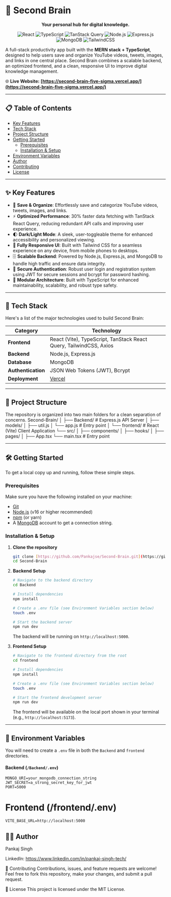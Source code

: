 # 🧠 Second Brain

<p align="center">
  <strong>Your personal hub for digital knowledge.</strong>
</p>

<p align="center">
  <img alt="React" src="https://img.shields.io/badge/React-20232A?style=for-the-badge&logo=react&logoColor=61DAFB"/>
  <img alt="TypeScript" src="https://img.shields.io/badge/TypeScript-3178C6?style=for-the-badge&logo=typescript&logoColor=white"/>
  <img alt="TanStack Query" src="https://img.shields.io/badge/TanStack_Query-FF4154?style=for-the-badge&logo=react-query&logoColor=white"/>
  <img alt="Node.js" src="https://img.shields.io/badge/Node.js-339933?style=for-the-badge&logo=nodedotjs&logoColor=white"/>
  <img alt="Express.js" src="https://img.shields.io/badge/Express.js-000000?style=for-the-badge&logo=express&logoColor=white"/>
  <img alt="MongoDB" src="https://img.shields.io/badge/MongoDB-4EA94B?style=for-the-badge&logo=mongodb&logoColor=white"/>
  <img alt="TailwindCSS" src="https://img.shields.io/badge/Tailwind_CSS-38B2AC?style=for-the-badge&logo=tailwind-css&logoColor=white"/>
</p>

A full-stack productivity app built with the **MERN stack + TypeScript**, designed to help users save and organize YouTube videos, tweets, images, and links in one central place. Second Brain combines a scalable backend, an optimized frontend, and a clean, responsive UI to improve digital knowledge management.

🌐 **Live Website:** **[https://second-brain-five-sigma.vercel.app/](https://second-brain-five-sigma.vercel.app/)**

---

## 📋 Table of Contents

- [Key Features](#-key-features)
- [Tech Stack](#-tech-stack)
- [Project Structure](#-project-structure)
- [Getting Started](#-getting-started)
  - [Prerequisites](#prerequisites)
  - [Installation & Setup](#installation--setup)
- [Environment Variables](#-environment-variables)
- [Author](#-author)
- [Contributing](#-contributing)
- [License](#-license)

---

## ✨ Key Features

-   📂 **Save & Organize**: Effortlessly save and categorize YouTube videos, tweets, images, and links.
-   ⚡ **Optimized Performance**: 30% faster data fetching with TanStack React Query, reducing redundant API calls and improving user experience.
-   🌓 **Dark/Light Mode**: A sleek, user-toggleable theme for enhanced accessibility and personalized viewing.
-   📱 **Fully Responsive UI**: Built with Tailwind CSS for a seamless experience on any device, from mobile phones to desktops.
-   🗄️ **Scalable Backend**: Powered by Node.js, Express.js, and MongoDB to handle high traffic and ensure data integrity.
-   🔐 **Secure Authentication**: Robust user login and registration system using JWT for secure sessions and bcrypt for password hashing.
-   🧩 **Modular Architecture**: Built with TypeScript for enhanced maintainability, scalability, and robust type safety.

---

## 🚀 Tech Stack

Here's a list of the major technologies used to build Second Brain:

| Category         | Technology                                                                          |
| ---------------- | ----------------------------------------------------------------------------------- |
| **Frontend** | React (Vite), TypeScript, TanStack React Query, TailwindCSS, Axios                  |
| **Backend** | Node.js, Express.js                                                                 |
| **Database** | MongoDB                                                                             |
| **Authentication** | JSON Web Tokens (JWT), Bcrypt                                                       |
| **Deployment** | [Vercel](https://vercel.com/)                                                       |

---

## 📂 Project Structure

The repository is organized into two main folders for a clean separation of concerns.
Second-Brain/
│
├── Backend/        # Express.js API Server
│   ├── models/
│   ├── util.js
│   └── app.js   # Entry point
│
└── frontend/       # React (Vite) Client Application
└── src/
│   ├── components/
│   ├── hooks/
│   ├── pages/
│    ├── App.tsx
└── main.tsx  # Entry point

---

## 🛠️ Getting Started

To get a local copy up and running, follow these simple steps.

### Prerequisites

Make sure you have the following installed on your machine:
- [Git](https://git-scm.com/)
- [Node.js](https://nodejs.org/en/) (v16 or higher recommended)
- [npm](https://www.npmjs.com/) (or yarn)
- A [MongoDB](https://www.mongodb.com/) account to get a connection string.

### Installation & Setup

1.  **Clone the repository**
    ```bash
    git clone [https://github.com/Pankajse/Second-Brain.git](https://github.com/Pankajse/Second-Brain.git)
    cd Second-Brain
    ```

2.  **Backend Setup**
    ```bash
    # Navigate to the backend directory
    cd Backend

    # Install dependencies
    npm install

    # Create a .env file (see Environment Variables section below)
    touch .env

    # Start the backend server
    npm run dev
    ```
    The backend will be running on `http://localhost:5000`.

3.  **Frontend Setup**
    ```bash
    # Navigate to the frontend directory from the root
    cd frontend

    # Install dependencies
    npm install

    # Create a .env file (see Environment Variables section below)
    touch .env

    # Start the frontend development server
    npm run dev
    ```
    The frontend will be available on the local port shown in your terminal (e.g., `http://localhost:5173`).

---

## 🔑 Environment Variables

You will need to create a `.env` file in both the `Backend` and `frontend` directories.

#### Backend (`/Backend/.env`)

```.env
MONGO_URI=your_mongodb_connection_string
JWT_SECRET=a_strong_secret_key_for_jwt
PORT=5000
```
# Frontend (/frontend/.env)
```.env
VITE_BASE_URL=http://localhost:5000
```
## 👨‍💻 Author
Pankaj Singh

LinkedIn: https://www.linkedin.com/in/pankaj-singh-tech/

🤝 Contributing
Contributions, issues, and feature requests are welcome! Feel free to fork this repository, make your changes, and submit a pull request.

📄 License
This project is licensed under the MIT License.


